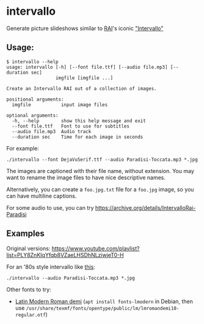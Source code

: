 # intervallo

Generate picture slideshows similar to
[RAI](https://en.wikipedia.org/wiki/RAI)'s iconic
["Intervallo"](https://it.wikipedia.org/wiki/Intervallo_(televisione))

## Usage:

```
$ intervallo --help
usage: intervallo [-h] [--font file.ttf] [--audio file.mp3] [--duration sec]
                  imgfile [imgfile ...]

Create an Intervallo RAI out of a collection of images.

positional arguments:
  imgfile           input image files

optional arguments:
  -h, --help        show this help message and exit
  --font file.ttf   Font to use for subtitles
  --audio file.mp3  Audio track
  --duration sec    Time for each image in seconds
```

For example:

```
./intervallo --font DejaVuSerif.ttf --audio Paradisi-Toccata.mp3 *.jpg
```

The images are captioned with their file name, without extension. You may want
to rename the image files to have nice descriptive names.

Alternatively, you can create a `foo.jpg.txt` file for a `foo.jpg` image, so
you can have multiline captions.

For some audio to use, you can try <https://archive.org/details/IntervalloRai-Paradisi>

## Examples

Original versions:
<https://www.youtube.com/playlist?list=PLY8ZnKIqYfqb8VZaeLHSDhNLziwjeT0-H>

For an '80s style intervallo like [this](https://www.youtube.com/watch?v=_ACoU8fRyEw&list=PLY8ZnKIqYfqb8VZaeLHSDhNLziwjeT0-H&index=2):
```
./intervallo --audio Paradisi-Toccata.mp3 *.jpg
```

Other fonts to try:

 * [Latin Modern Roman demi](https://www.fontsquirrel.com/fonts/Latin-Modern-Roman) (`apt install fonts-lmodern` in Debian, then use `/usr/share/texmf/fonts/opentype/public/lm/lmromandemi10-regular.otf`)
